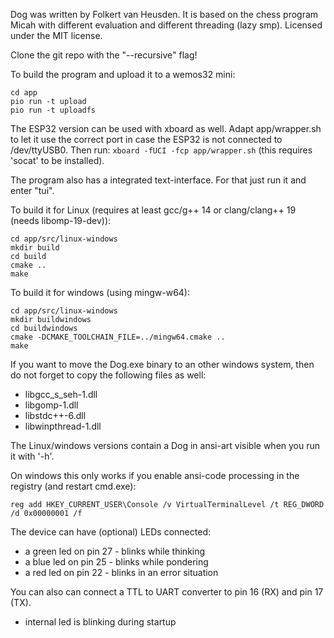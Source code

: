 Dog was written by Folkert van Heusden.
It is based on the chess program Micah with different evaluation and different threading (lazy smp).
Licensed under the MIT license.


Clone the git repo with the "--recursive" flag!


To build the program and upload it to a wemos32 mini:

	cd app
	pio run -t upload
	pio run -t uploadfs

The ESP32 version can be used with xboard as well.
Adapt app/wrapper.sh to let it use the correct port in case the ESP32 is not connected to /dev/ttyUSB0.
Then run: `xboard -fUCI -fcp app/wrapper.sh` (this requires 'socat' to be installed).

The program also has a integrated text-interface. For that just run it and enter "tui".

To build it for Linux (requires at least gcc/g++ 14 or clang/clang++ 19 (needs libomp-19-dev)):

	cd app/src/linux-windows
	mkdir build
	cd build
	cmake ..
	make

To build it for windows (using mingw-w64):

	cd app/src/linux-windows
	mkdir buildwindows
	cd buildwindows
	cmake -DCMAKE_TOOLCHAIN_FILE=../mingw64.cmake ..
	make

If you want to move the Dog.exe binary to an other windows system, then do not forget to copy the following files as well:
* libgcc_s_seh-1.dll
* libgomp-1.dll
* libstdc++-6.dll
* libwinpthread-1.dll

The Linux/windows versions contain a Dog in ansi-art visible when you run it with '-h'.

On windows this only works if you enable ansi-code processing in the registry (and restart cmd.exe):

    reg add HKEY_CURRENT_USER\Console /v VirtualTerminalLevel /t REG_DWORD /d 0x00000001 /f


The device can have (optional) LEDs connected:
* a green led on pin 27 - blinks while thinking
* a blue led on pin 25  - blinks while pondering
* a red led on pin 22   - blinks in an error situation

You can also can connect a TTL to UART converter to pin 16 (RX) and pin 17 (TX).

* internal led is blinking during startup
